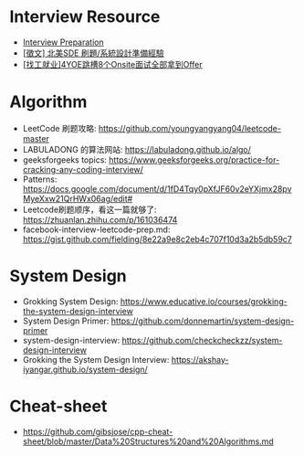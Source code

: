 # Interview Resource

* [Interview Preparation](https://www.evernote.com/shard/s576/client/snv?noteGuid=7e58b450-1abe-43a8-bf82-fbf07f1db13c&noteKey=049802174415b418a2e65f75b744ab72&sn=https%3A%2F%2Fwww.evernote.com%2Fshard%2Fs576%2Fsh%2F7e58b450-1abe-43a8-bf82-fbf07f1db13c%2F049802174415b418a2e65f75b744ab72&title=Interview%2BPreparation)
* [[徵文] 北美SDE 刷題/系統設計準備經驗](https://www.ptt.cc/bbs/Oversea_Job/M.1648404462.A.A04.html)
* [[找工就业]4YOE跳槽8个Onsite面试全部拿到Offer](https://www.1point3acres.com/bbs/thread-814766-1-1.html)

# Algorithm

* LeetCode 刷题攻略: https://github.com/youngyangyang04/leetcode-master
* LABULADONG 的算法网站: https://labuladong.github.io/algo/
* geeksforgeeks topics: https://www.geeksforgeeks.org/practice-for-cracking-any-coding-interview/
* Patterns: https://docs.google.com/document/d/1fD4Tqy0pXfJF60v2eYXjmx28pvMyeXxw21QrHWx06ag/edit#
* Leetcode刷题顺序，看这一篇就够了: https://zhuanlan.zhihu.com/p/161036474
* facebook-interview-leetcode-prep.md: https://gist.github.com/fielding/8e22a9e8c2eb4c707f10d3a2b5db59c7

# System Design

* Grokking System Design: https://www.educative.io/courses/grokking-the-system-design-interview
* System Design Primer: https://github.com/donnemartin/system-design-primer
* system-design-interview: https://github.com/checkcheckzz/system-design-interview
* Grokking the System Design Interview: https://akshay-iyangar.github.io/system-design/

# Cheat-sheet

* https://github.com/gibsjose/cpp-cheat-sheet/blob/master/Data%20Structures%20and%20Algorithms.md
